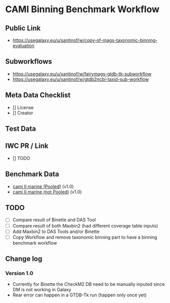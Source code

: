 # CAMI Binning Benchmark Workflow

## Public Link

* https://usegalaxy.eu/u/santinof/w/copy-of-mags-taxonomic-binning-evaluation

## Subworkflows

* https://usegalaxy.eu/u/santinof/w/fairymags-gtdb-tk-subworkflow
* https://usegalaxy.eu/u/santinof/w/gtdb2ncbi-taxid-sub-workflow

## Meta Data Checklist

* [] License  
* [] Creator 

## Test Data


## IWC PR / Link

* [] TODO

## Benchmark Data

* [cami II marine (Pooled)](https://usegalaxy.eu/u/santinof/h/copy-of-mags-taxonomic-binning-evaluation-pooled-fairymag) (v1.0)
* [cami II marine (not Pooled)](https://usegalaxy.eu/u/santinof/h/copy-of-mags-taxonomic-binning-evaluation-not-pooled-fairymag-1) (v1.0)

## TODO

* [ ] Compare result of Binette and DAS Tool
* [ ] Compare result of both Maxbin2 (had different coverage table inputs)
* [ ] Add Maxbin2 to DAS Tools and/or Binette 
* [ ] Copy Workflow and remove taxonomic binning part to have a binning benchmark workflow 

## Change log

### Version 1.0
* Currently for Binette the CheckM2 DB need to be manually inputed since DM is not working in Galaxy
* Rear error can happen in a GTDB-Tk run (happen only once yet)